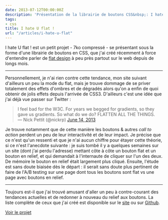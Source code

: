 ```yaml
---
date: 2013-07-12T00:00:00Z
description: 'Présentation de la librairie de boutons CSS&nbsp;: I hate U flat !'
tags:
- css
title: I hate U flat !
url: "/articles/i-hate-u-flat"
---
```


I hate U flat ! est un petit projet - 7ko compressé - se présentant sous la forme d'une librairie de boutons en CSS, que j'ai créé récemment à force d'entendre parler de <a href="http://www.creads.org/blog/actualite-pub-marketing/le-flat-design-la-nouvelle-tendance/">flat design</a> à peu près partout sur le web depuis de longs mois.

---

Personnellement, je n'ai rien contre cette tendance, mon site suivant d'ailleurs un peu la mode du flat, mais je trouve dommage de se priver totalement des effets d'ombres et de dégradés alors qu'on a enfin de quoi obtenir de jolis effets depuis l'arrivée de CSS3. D'ailleurs c'est une idée que j'ai déjà vue passer sur Twitter&nbsp;:

> I feel bad for the W3C. For years we begged for gradients, so they gave us gradients. So what do we do? FLATTEN ALL THE THINGS.<br>&mdash; Nick Pettit (@nickrp) <a href="https://twitter.com/nickrp/statuses/345354597491167233">June 14, 2013</a>

Je trouve notamment que de cette manière les boutons & autres <em>call to action</em> perdent un peu de leur interactivité et de leur impact. Je précise que ce n'est qu'un ressenti et que je n'ai aucun chiffre pour étayer cette théorie, si ce n'est l'anecdote suivante&nbsp;: je suis tombé il y a quelques semaines sur un site (dont j'ai perdu l'adresse) mettant côte à côte un bouton flat et un bouton en relief, et qui demandait à l'internaute de cliquer sur l'un des deux. De mémoire le bouton en relief était largement plus cliqué. Ensuite, l'étude est sans doute biaisée dès le départ&nbsp;: il serait sans doute plus pertinent de faire de l'A/B testing sur une page dont tous les boutons sont flat vs une page avec boutons en relief.

---

Toujours est-il que j'ai trouvé amusant d'aller un peu à contre-courant des tendances actuelles et de redonner à nouveau du relief aux boutons. La liste complète de ceux que j'ai créé est disponible sur le <a href="http://ronanlevesque.fr/ihateuflat/">site</a> ou sur <a href="https://github.com/eskiiss/IhateUflat">Github</a>.

<p class="link"><a href="/projets/ihateuflat/">Voir le projet</a></p>
